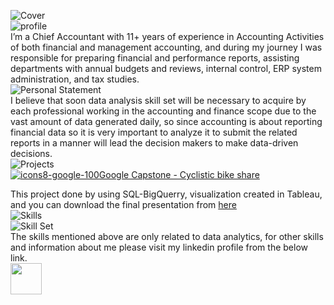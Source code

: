![Cover](https://user-images.githubusercontent.com/83392117/179393906-20d203ff-f5b1-4012-b9bb-67080da21a24.jpg)  
![profile ](https://user-images.githubusercontent.com/83392117/179398884-480ca508-996e-45df-a868-c497026f2d4c.png)  
I’m a Chief Accountant with 11+ years of experience in Accounting Activities of both financial and management accounting,  and during my journey I was responsible for preparing financial and performance reports, assisting departments with annual budgets and reviews, internal control, ERP system administration, and tax studies.  
![Personal Statement ](https://user-images.githubusercontent.com/83392117/179398662-9af7bbca-78b3-4dca-977a-1d561f067b9a.png)  
I believe that soon data analysis skill set will be necessary to acquire by each professional working in the accounting and finance scope due to the vast amount of data generated daily, so since accounting is about reporting financial data so it is very important to analyze it to submit the related reports in a manner will lead the decision makers to make data-driven decisions.  
![Projects ](https://user-images.githubusercontent.com/83392117/179399191-cad719f4-b612-483f-bff7-b2a7d1697fd7.png)  
[![icons8-google-100](https://user-images.githubusercontent.com/83392117/179399648-a1861f4e-6447-4322-a86a-ee6bafd53896.png)Google Capstone - Cyclistic bike share](https://khaled-fh.github.io/google_capstone/)

This project done by using SQL-BigQuerry, visualization created in Tableau, and you can download the final presentation from [here](https://downgit.github.io/#/home?url=https://github.com/khaled-FH/google_capstone/blob/main/Cyclistic%20Riders%E2%80%99%20Behavior%20Analysis.pptx)  
![Skills ](https://user-images.githubusercontent.com/83392117/179420839-30aa2951-95db-4138-a2ca-60732b1a2291.png)  
![Skill Set](https://user-images.githubusercontent.com/83392117/179421309-51026c1b-b082-4d1b-84ee-689affdaed2e.png)  
The skills mentioned above are only related to data analytics, for other skills and information about me please visit my linkedin profile from the below link.  
[<img src="https://user-images.githubusercontent.com/83392117/179422097-3d1fdf27-09ab-4190-bc7e-6a72483bda20.png" width="50">](https://www.linkedin.com/in/khaled-faisal-cma%C2%AE-200a151b0/)









